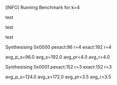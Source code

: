 [INFO] Running Benchmark for k=4

test

test

test

Synthesising 0x0000 pexact:96 r=4 exact:192 r=4

 avg_p_s=96.0 avg_s=192.0 avg_pr=4.0 avg_r=4.0

Synthesising 0x0001 pexact:152 r=3 exact:152 r=3

 avg_p_s=124.0 avg_s=172.0 avg_pr=3.5 avg_r=3.5

